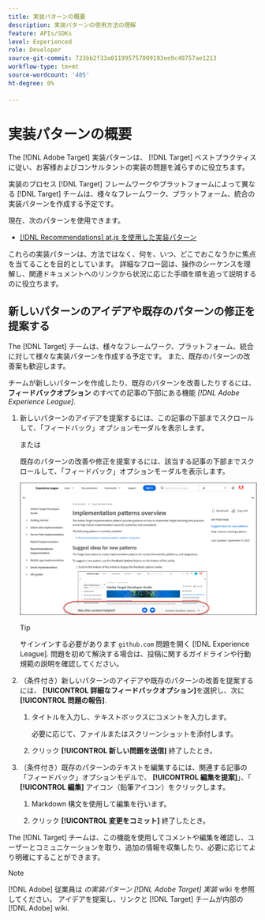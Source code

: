 ```yaml
---
title: 実装パターンの概要
description: 実装パターンの使用方法の理解
feature: APIs/SDKs
level: Experienced
role: Developer
source-git-commit: 723bb2f33a011995757009193ee9c48757ae1213
workflow-type: tm+mt
source-wordcount: '405'
ht-degree: 0%

---
```


# 実装パターンの概要

The [!DNL Adobe Target] 実装パターンは、 [!DNL Target] ベストプラクティスに従い、お客様およびコンサルタントの実装の問題を減らすのに役立ちます。

実装のプロセス [!DNL Target] フレームワークやプラットフォームによって異なる [!DNL Target] チームは、様々なフレームワーク、プラットフォーム、統合の実装パターンを作成する予定です。

現在、次のパターンを使用できます。

* [[!DNL Recommendations] at.js を使用した実装パターン](/help/dev/patterns/recs-atjs/recs-implementation-pattern-atjs.md)

これらの実装パターンは、方法ではなく、何を、いつ、どこでおこなうかに焦点を当てることを目的としています。 詳細なフロー図は、操作のシーケンスを理解し、関連ドキュメントへのリンクから状況に応じた手順を順を追って説明するのに役立ちます。

## 新しいパターンのアイデアや既存のパターンの修正を提案する

The [!DNL Target] チームは、様々なフレームワーク、プラットフォーム、統合に対して様々な実装パターンを作成する予定です。 また、既存のパターンの改善案も歓迎します。

チームが新しいパターンを作成したり、既存のパターンを改善したりするには、 **フィードバックオプション** のすべての記事の下部にある機能 *[!DNL Adobe Experience League]*.

1. 新しいパターンのアイデアを提案するには、この記事の下部までスクロールして、「フィードバック」オプションモーダルを表示します。

    または

   既存のパターンの改善や修正を提案するには、該当する記事の下部までスクロールして、「フィードバック」オプションモーダルを表示します。

   ![Experience Leagueのフィードバックオプションモデル](/help/dev/patterns/assets/feedback-options.png)

   >[!TIP]
   >
   >サインインする必要があります `github.com` 問題を開く [!DNL Experience League]. 問題を初めて解決する場合は、投稿に関するガイドラインや行動規範の説明を確認してください。

1. （条件付き）新しいパターンのアイデアや既存のパターンの改善を提案するには、 **[!UICONTROL 詳細なフィードバックオプション]**&#x200B;を選択し、次に **[!UICONTROL 問題の報告]**.

   1. タイトルを入力し、テキストボックスにコメントを入力します。

      必要に応じて、ファイルまたはスクリーンショットを添付します。

   1. クリック **[!UICONTROL 新しい問題を送信]** 終了したとき。

1. （条件付き）既存のパターンのテキストを編集するには、関連する記事の「フィードバック」オプションモデルで、 **[!UICONTROL 編集を提案]**」、「 **[!UICONTROL 編集]** アイコン（鉛筆アイコン）をクリックします。

   1. Markdown 構文を使用して編集を行います。

   1. クリック **[!UICONTROL 変更をコミット]** 終了したとき。

The [!DNL Target] チームは、この機能を使用してコメントや編集を確認し、ユーザーとコミュニケーションを取り、追加の情報を収集したり、必要に応じてより明確にすることができます。

>[!NOTE]
>
>[!DNL Adobe] 従業員は *の実装パターン [!DNL Adobe Target] 実装* wiki を参照してください。 アイデアを提案し、リンクと [!DNL Target] チームが内部の [!DNL Adobe] wiki.













